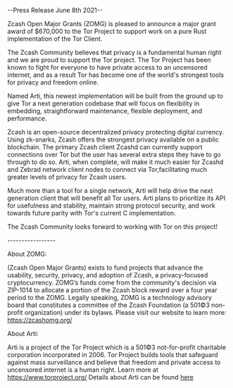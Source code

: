 \--Press Release June 8th 2021--


Zcash Open Major Grants (ZOMG) is pleased to announce a major grant award of $670,000 to the Tor Project to support work on a pure Rust implementation of the Tor Client. 

The Zcash Community believes that privacy is a fundamental human right and we are proud to support the Tor project. The Tor Project has been known to fight for everyone to have private access to an uncensored internet, and as a result Tor has become one of the world's strongest tools for privacy and freedom online. 

Named Arti, this newest implementation will be built from the ground up to give Tor a next generation codebase that will focus on flexibility in embedding, straightforward maintenance, flexible deployment, and performance. 

Zcash is an open-source decentralized privacy protecting digital currency. Using zk-snarks, Zcash offers the strongest privacy available on a public blockchain. The primary Zcash client Zcashd can currently support connections over Tor but the user has several extra steps they have to go through to do so. Arti, when complete, will make it much easier for Zcashd and Zebrad network client nodes to connect via Tor,facilitating much greater levels of privacy for Zcash users. 

Much more than a tool for a single network, Arti will help drive the next generation client that will benefit all Tor users. Arti plans to prioritize its API for usefulness and stability, maintain strong protocol security, and work towards future parity with Tor's current C implementation.

The Zcash Community looks forward to working with Tor on this project!

\-----------------

About ZOMG: 

(Zcash Open Major Grants) exists to fund projects that advance the usability, security, privacy, and adoption of Zcash, a privacy-focused cryptocurrency. ZOMG’s funds come from the community's decision via ZIP-1014 to allocate a portion of the Zcash block reward over a four year period to the ZOMG. Legally speaking, ZOMG is a technology advisory board that constitutes a committee of the Zcash Foundation (a 501©3 non-profit organization) under its bylaws. Please visit our website to learn more:  [https](https://zcashomg.org/)[://](https://zcashomg.org/)[zcashomg](https://zcashomg.org/)[.](https://zcashomg.org/)[org](https://zcashomg.org/)[/](https://zcashomg.org/) 

About Arti:

Arti is a project of the Tor Project which is a 501©3 not-for-profit charitable corporation incorporated in 2006. Tor Project builds tools that safeguard against mass surveillance and believe that freedom and private access to uncensored internet is a human right. Learn more at [https](https://www.torproject.org/)[://](https://www.torproject.org/)[www](https://www.torproject.org/)[.](https://www.torproject.org/)[torproject](https://www.torproject.org/)[.](https://www.torproject.org/)[org](https://www.torproject.org/)[/](https://www.torproject.org/) Details about Arti can be found [here](https://forum.zcashcommunity.com/t/arti-a-pure-rust-tor-implementation-for-zcash-and-beyond/38776)
